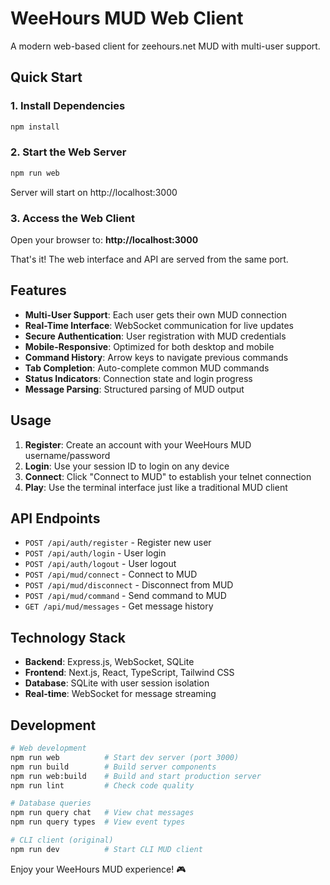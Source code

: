# WeeHours MUD Web Client

A modern web-based client for zeehours.net MUD with multi-user support.

## Quick Start

### 1. Install Dependencies
```bash
npm install
```

### 2. Start the Web Server
```bash
npm run web
```
Server will start on http://localhost:3000

### 3. Access the Web Client
Open your browser to: **http://localhost:3000**

That's it! The web interface and API are served from the same port.

## Features

- **Multi-User Support**: Each user gets their own MUD connection
- **Real-Time Interface**: WebSocket communication for live updates
- **Secure Authentication**: User registration with MUD credentials
- **Mobile-Responsive**: Optimized for both desktop and mobile
- **Command History**: Arrow keys to navigate previous commands
- **Tab Completion**: Auto-complete common MUD commands
- **Status Indicators**: Connection state and login progress
- **Message Parsing**: Structured parsing of MUD output

## Usage

1. **Register**: Create an account with your WeeHours MUD username/password
2. **Login**: Use your session ID to login on any device
3. **Connect**: Click "Connect to MUD" to establish your telnet connection
4. **Play**: Use the terminal interface just like a traditional MUD client

## API Endpoints

- `POST /api/auth/register` - Register new user
- `POST /api/auth/login` - User login
- `POST /api/auth/logout` - User logout
- `POST /api/mud/connect` - Connect to MUD
- `POST /api/mud/disconnect` - Disconnect from MUD
- `POST /api/mud/command` - Send command to MUD
- `GET /api/mud/messages` - Get message history

## Technology Stack

- **Backend**: Express.js, WebSocket, SQLite
- **Frontend**: Next.js, React, TypeScript, Tailwind CSS
- **Database**: SQLite with user session isolation
- **Real-time**: WebSocket for message streaming

## Development

```bash
# Web development
npm run web          # Start dev server (port 3000)
npm run build        # Build server components
npm run web:build    # Build and start production server
npm run lint         # Check code quality

# Database queries
npm run query chat   # View chat messages
npm run query types  # View event types

# CLI client (original)
npm run dev          # Start CLI MUD client
```

Enjoy your WeeHours MUD experience! 🎮